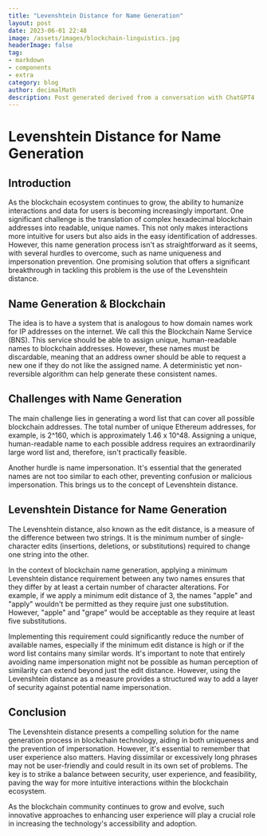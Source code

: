```yaml
---
title: "Levenshtein Distance for Name Generation"
layout: post
date: 2023-06-01 22:48
image: /assets/images/blockchain-linguistics.jpg
headerImage: false
tag:
- markdown
- components
- extra
category: blog
author: decimalMath
description: Post generated derived from a conversation with ChatGPT4
---
```


# Levenshtein Distance for Name Generation

## Introduction

As the blockchain ecosystem continues to grow, the ability to humanize interactions and data for users is becoming increasingly important. One significant challenge is the translation of complex hexadecimal blockchain addresses into readable, unique names. This not only makes interactions more intuitive for users but also aids in the easy identification of addresses. However, this name generation process isn't as straightforward as it seems, with several hurdles to overcome, such as name uniqueness and impersonation prevention. One promising solution that offers a significant breakthrough in tackling this problem is the use of the Levenshtein distance.

## Name Generation & Blockchain

The idea is to have a system that is analogous to how domain names work for IP addresses on the internet. We call this the Blockchain Name Service (BNS). This service should be able to assign unique, human-readable names to blockchain addresses. However, these names must be discardable, meaning that an address owner should be able to request a new one if they do not like the assigned name. A deterministic yet non-reversible algorithm can help generate these consistent names.

## Challenges with Name Generation

The main challenge lies in generating a word list that can cover all possible blockchain addresses. The total number of unique Ethereum addresses, for example, is 2^160, which is approximately 1.46 x 10^48. Assigning a unique, human-readable name to each possible address requires an extraordinarily large word list and, therefore, isn't practically feasible. 

Another hurdle is name impersonation. It's essential that the generated names are not too similar to each other, preventing confusion or malicious impersonation. This brings us to the concept of Levenshtein distance.

## Levenshtein Distance for Name Generation

The Levenshtein distance, also known as the edit distance, is a measure of the difference between two strings. It is the minimum number of single-character edits (insertions, deletions, or substitutions) required to change one string into the other. 

In the context of blockchain name generation, applying a minimum Levenshtein distance requirement between any two names ensures that they differ by at least a certain number of character alterations. For example, if we apply a minimum edit distance of 3, the names "apple" and "apply" wouldn't be permitted as they require just one substitution. However, "apple" and "grape" would be acceptable as they require at least five substitutions.

Implementing this requirement could significantly reduce the number of available names, especially if the minimum edit distance is high or if the word list contains many similar words. It's important to note that entirely avoiding name impersonation might not be possible as human perception of similarity can extend beyond just the edit distance. However, using the Levenshtein distance as a measure provides a structured way to add a layer of security against potential name impersonation.

## Conclusion

The Levenshtein distance presents a compelling solution for the name generation process in blockchain technology, aiding in both uniqueness and the prevention of impersonation. However, it's essential to remember that user experience also matters. Having dissimilar or excessively long phrases may not be user-friendly and could result in its own set of problems. The key is to strike a balance between security, user experience, and feasibility, paving the way for more intuitive interactions within the blockchain ecosystem. 

As the blockchain community continues to grow and evolve, such innovative approaches to enhancing user experience will play a crucial role in increasing the technology's accessibility and adoption.

